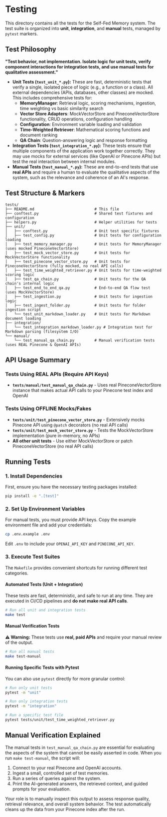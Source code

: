 # Testing

This directory contains all the tests for the Self-Fed Memory system. The test suite is organized into **unit**, **integration**, and **manual** tests, managed by `pytest` markers.

## Test Philosophy

**"Test behavior, not implementation. Isolate logic for unit tests, verify component interactions for integration tests, and use manual tests for qualitative assessment."**

-   **Unit Tests (`test_unit_*.py`):** These are fast, deterministic tests that verify a single, isolated piece of logic (e.g., a function or a class). All external dependencies (APIs, databases, other classes) are mocked. This includes comprehensive tests for:
    -   **MemoryManager**: Retrieval logic, scoring mechanisms, ingestion, time weighting vs basic similarity search
    -   **Vector Store Adapters**: MockVectorStore and PineconeVectorStore functionality, CRUD operations, configuration handling
    -   **Configuration**: Environment variable loading and validation
    -   **Time-Weighted Retriever**: Mathematical scoring functions and document ranking
    -   **QA Chain**: Question-answering logic and response formatting
-   **Integration Tests (`test_integration_*.py`):** These tests ensure that multiple components of the application work together correctly. They may use mocks for external services (like OpenAI or Pinecone APIs) but test the real interaction between internal modules.
-   **Manual Tests (`test_manual_*.py`):** These are end-to-end tests that use **real APIs** and require a human to evaluate the qualitative aspects of the system, such as the relevance and coherence of an AI's response.

## Test Structure & Markers

```
tests/
├── README.md                           # This file
├── conftest.py                         # Shared test fixtures and configuration
├── helpers.py                          # Helper utilities for tests
├── unit/
│   ├── conftest.py                     # Unit test specific fixtures
│   ├── test_config.py                  # Unit tests for configuration loading
│   ├── test_memory_manager.py          # Unit tests for MemoryManager (uses mocked PineconeVectorStore)
│   ├── test_mock_vector_store.py       # Unit tests for MockVectorStore functionality
│   ├── test_pinecone_vector_store.py   # Unit tests for PineconeVectorStore (fully mocked, no real API calls)
│   ├── test_time_weighted_retriever.py # Unit tests for time-weighted scoring logic
│   ├── test_qa_chain.py                # Unit tests for the QA chain's internal logic
│   ├── test_end_to_end_qa.py           # End-to-end QA flow test (uses MockVectorStore)
│   ├── test_ingestion.py               # Unit tests for ingestion logic
│   ├── test_ingest_folder.py           # Unit tests for folder ingestion script
│   └── test_unit_markdown_loader.py    # Unit tests for Markdown document loading
├── integration/
│   └── test_integration_markdown_loader.py # Integration test for Markdown parsing (filesystem I/O)
└── manual/
    └── test_manual_qa_chain.py         # Manual verification tests (uses REAL Pinecone & OpenAI APIs)
```

## API Usage Summary

### Tests Using REAL APIs (Require API Keys)

-   **`tests/manual/test_manual_qa_chain.py`** - Uses real PineconeVectorStore instance that makes actual API calls to your Pinecone test index and OpenAI

### Tests Using OFFLINE Mocks/Fakes

-   **`tests/unit/test_pinecone_vector_store.py`** - Extensively mocks Pinecone API using `@patch` decorators (no real API calls)
-   **`tests/unit/test_mock_vector_store.py`** - Tests the MockVectorStore implementation (pure in-memory, no APIs)
-   **All other unit tests** - Use either MockVectorStore or patch PineconeVectorStore (no real API calls)

## Running Tests

### 1. Install Dependencies

First, ensure you have the necessary testing packages installed:

```bash
pip install -e ".[test]"
```

### 2. Set Up Environment Variables

For manual tests, you must provide API keys. Copy the example environment file and add your credentials:

```bash
cp .env.example .env
```

Edit `.env` to include your `OPENAI_API_KEY` and `PINECONE_API_KEY`.

### 3. Execute Test Suites

The `Makefile` provides convenient shortcuts for running different test categories.

#### Automated Tests (Unit + Integration)

These tests are fast, deterministic, and safe to run at any time. They are executed in CI/CD pipelines and **do not make real API calls**.

```bash
# Run all unit and integration tests
make test
```

#### Manual Verification Tests

**⚠️ Warning:** These tests use **real, paid APIs** and require your manual review of the output.

```bash
# Run all manual tests
make test-manual
```

#### Running Specific Tests with Pytest

You can also use `pytest` directly for more granular control:

```bash
# Run only unit tests
pytest -m "unit"

# Run only integration tests
pytest -m "integration"

# Run a specific test file
pytest tests/unit/test_time_weighted_retriever.py
```

## Manual Verification Explained

The manual tests in `test_manual_qa_chain.py` are essential for evaluating the aspects of the system that cannot be easily asserted in code. When you run `make test-manual`, the script will:

1.  Connect to your real Pinecone and OpenAI accounts.
2.  Ingest a small, controlled set of test memories.
3.  Run a series of queries against the system.
4.  Print the AI-generated answers, the retrieved context, and guided prompts for your evaluation.

Your role is to manually inspect this output to assess response quality, retrieval relevance, and overall system behavior. The test automatically cleans up the data from your Pinecone index after the run.
